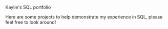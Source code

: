 Kaylie's SQL portfolio

Here are some projects to help demonstrate my experience in SQL, please feel free to look around!

